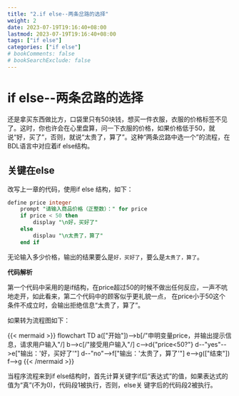 ```yaml
---
title: "2.if else--两条岔路的选择"
weight: 2
date: 2023-07-19T19:16:40+08:00
lastmod: 2023-07-19T19:16:40+08:00
tags: ["if else"]
categories: ["if else"]
# bookComments: false
# bookSearchExclude: false
---
```

# if else--两条岔路的选择

还是拿买东西做比方，口袋里只有50块钱，想买一件衣服，衣服的价格标签不见了。这时，你也许会在心里盘算，问一下衣服的价格，如果价格低于50，就说“好，买了”，否则，就说“太贵了，算了”。这种“两条岔路中选一个”的流程，在BDL语言中对应着if else结构。

## 关键在else

改写上一章的代码，使用if else 结构，如下：

```sql
define price integer
    prompt "请输入商品价格（正整数）：" for price
    if price < 50 then
        display "\n好，买好了"
    else
        displau "\n太贵了，算了"
    end if
```

无论输入多少价格，输出的结果要么是`好，买好了`，要么是`太贵了，算了`。

**代码解析**

第一个代码中采用的是if结构，在price超过50的时候不做出任何反应，一声不吭地走开，如此看来，第二个代码中的顾客似乎更礼貌一点， 在price小于50这个 条件不成立时，会输出拒绝信息“太贵了，算了”。


如果转为流程图如下：

{{< mermaid >}}
flowchart TD
    a(["开始"])-->b[/"申明变量price，并输出提示信息，请求用户输入"/]
    b-->c[/"接受用户输入"/]
    c-->d{"price<50?"}
    d--"yes"-->e["输出：'好，买好了'"]
    d--"no"-->f["输出：'太贵了，算了'"]
    e-->g(["结束"])
    f-->g
{{< /mermaid >}}


当程序流程来到if else结构时，首先计算关键字if后“表达式”的值，如果表达式的值为“真”(不为0)，代码段1被执行，否则，else关 键字后的代码段2被执行。


